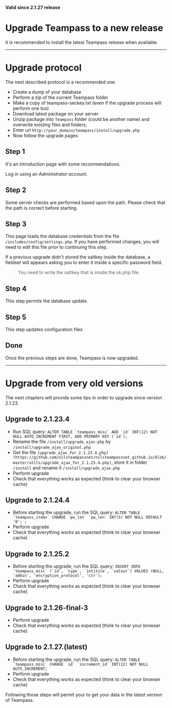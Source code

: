 __Valid since 2.1.27 release__

# Upgrade Teampass to a new release

It is recommended to install the latest Teampass release when available.

---

# Upgrade protocol

The next described protocol is a recommended one.

* Create a dump of your database
* Perform a zip of the current Teampass folder
* Make a copy of teampass-seckey.txt (even if the upgrade process will perform one too)
* Download latest package on your server
* Unzip package into `Teampass` folder (could be another name) and overwrite existing files and folders,
* Enter url `http://your_domain/teampass/install/upgrade.php`
* Now follow the upgrade pages

## Step 1

It's an introduction page with some recommendations.

Log in using an _Administrator account_.

## Step 2

Some server checks are performed based upon the path. Please check that the path is correct before starting.

## Step 3

This page loads the database credentials from the file `/includes/config/settings.php`.
If you have performed changes, you will need to edit this file prior to continuing this step.

If a previous upgrade didn't stored the saltkey inside the database, a fieldset will appears asking you to enter it inside a specific password field.

> You need to write the saltkey that is inside the sk.php file.

## Step 4

This step permits the database update.

## Step 5

This step updates configuration files

## Done

Once the previous steps are done, Teampass is now upgraded.


---

# Upgrade from very old versions

The next chapters will provide some tips in order to upgrade since version 2.1.23.

## Upgrade to 2.1.23.4

- Run SQL query: ```ALTER TABLE `teampass_misc` ADD `id` INT(12) NOT NULL AUTO_INCREMENT FIRST, ADD PRIMARY KEY (`id`);```
- Rename the file `/install/upgrade_ajax.php` by `/install/upgrade_ajax_original.php`
- Get the file `[upgrade_ajax_for_2.1.23.4.php](https://github.com/nilsteampassnet/nilsteampassnet.github.io/blob/master/utils/upgrade_ajax_for_2.1.23.4.php)`, store it in folder `/install` and rename it `/install/upgrade_ajax.php`
- Perform upgrade
- Check that everything works as expected (think to clear your browser cache)

## Upgrade to 2.1.24.4

- Before starting the upgrade, run the SQL query: ```ALTER TABLE `teampass_items` CHANGE `pw_len` `pw_len` INT(5) NOT NULL DEFAULT '0';
;```
- Perform upgrade
- Check that everything works as expected (think to clear your browser cache)

## Upgrade to 2.1.25.2

- Before starting the upgrade, run the SQL query: ```INSERT INTO `teampass_misc` (`id`, `type`, `intitule`, `valeur`) VALUES (NULL, 'admin', 'encryption_protocol', 'ctr');```
- Perform upgrade
- Check that everything works as expected (think to clear your browser cache)

## Upgrade to 2.1.26-final-3

- Perform upgrade
- Check that everything works as expected (think to clear your browser cache)


## Upgrade to 2.1.27.(latest)

- Before starting the upgrade, run the SQL query: ```ALTER TABLE `teampass_misc` CHANGE `id` `increment_id` INT(12) NOT NULL AUTO_INCREMENT;```
- Perform upgrade
- Check that everything works as expected (think to clear your browser cache)

Following those steps will permit your to get your data in the latest version of Teampass.